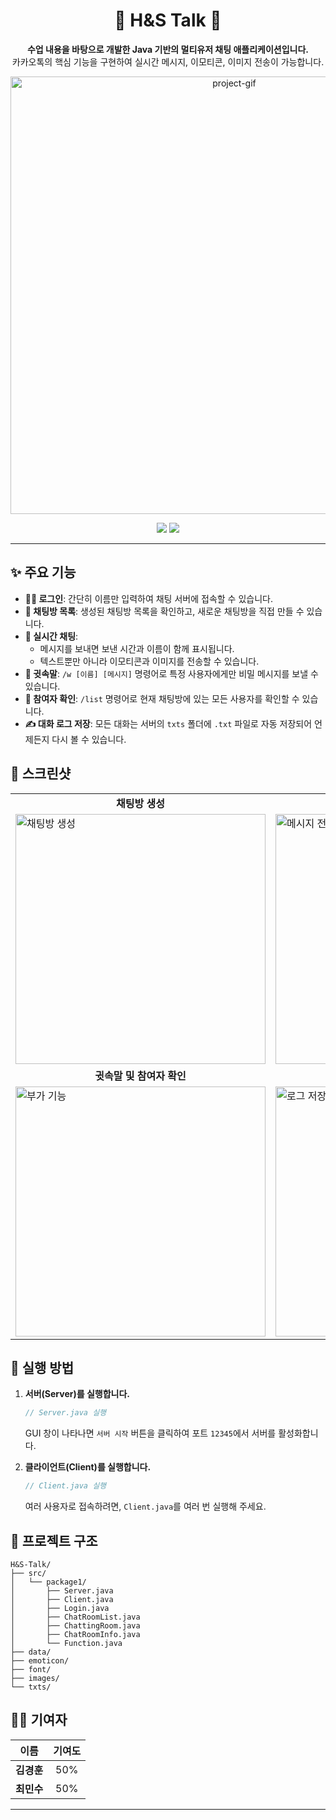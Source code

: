 <div align="center">

# 🎈 H&S Talk 🎈

</div>

<p align="center">
  <strong>수업 내용을 바탕으로 개발한 Java 기반의 멀티유저 채팅 애플리케이션입니다.</strong><br>
  카카오톡의 핵심 기능을 구현하여 실시간 메시지, 이모티콘, 이미지 전송이 가능합니다.
</p>

<p align="center">
  <img src="https://i.imgur.com/your-main-image.gif" alt="project-gif" width="700"/>
</p>

<p align="center">
  <img src="https://img.shields.io/badge/Java-17-007396?style=for-the-badge&logo=java"/>
  <img src="https://img.shields.io/badge/Status-Completed-brightgreen?style=for-the-badge"/>
</p>

---

## ✨ 주요 기능

* **👨‍💻 로그인**: 간단히 이름만 입력하여 채팅 서버에 접속할 수 있습니다.
* **🏡 채팅방 목록**: 생성된 채팅방 목록을 확인하고, 새로운 채팅방을 직접 만들 수 있습니다.
* **💬 실시간 채팅**:
    * 메시지를 보내면 보낸 시간과 이름이 함께 표시됩니다.
    * 텍스트뿐만 아니라 이모티콘과 이미지를 전송할 수 있습니다.
* **🤫 귓속말**: `/w [이름] [메시지]` 명령어로 특정 사용자에게만 비밀 메시지를 보낼 수 있습니다.
* **👥 참여자 확인**: `/list` 명령어로 현재 채팅방에 있는 모든 사용자를 확인할 수 있습니다.
* **✍️ 대화 로그 저장**: 모든 대화는 서버의 `txts` 폴더에 `.txt` 파일로 자동 저장되어 언제든지 다시 볼 수 있습니다.

## 📸 스크린샷

<table>
  <tr>
    <td align="center"><strong>채팅방 생성</strong></td>
    <td align="center"><strong>메시지 및 이모티콘 전송</strong></td>
  </tr>
  <tr>
    <td><img src="https://i.imgur.com/your-screenshot-1.png" alt="채팅방 생성" width="400"/></td>
    <td><img src="https://i.imgur.com/your-screenshot-2.png" alt="메시지 전송" width="400"/></td>
  </tr>
  <tr>
    <td align="center"><strong>귓속말 및 참여자 확인</strong></td>
    <td align="center"><strong>메시지 로그 저장</strong></td>
  </tr>
  <tr>
    <td><img src="https://i.imgur.com/your-screenshot-3.png" alt="부가 기능" width="400"/></td>
    <td><img src="https://i.imgur.com/your-screenshot-4.png" alt="로그 저장" width="400"/></td>
  </tr>
</table>

## 🚀 실행 방법

1.  **서버(Server)를 실행합니다.**
    ```java
    // Server.java 실행
    ```
    GUI 창이 나타나면 `서버 시작` 버튼을 클릭하여 포트 `12345`에서 서버를 활성화합니다.

2.  **클라이언트(Client)를 실행합니다.**
    ```java
    // Client.java 실행
    ```
    여러 사용자로 접속하려면, `Client.java`를 여러 번 실행해 주세요.

## 📂 프로젝트 구조

```
H&S-Talk/
├── src/
│   └── package1/
│       ├── Server.java
│       ├── Client.java
│       ├── Login.java
│       ├── ChatRoomList.java
│       ├── ChattingRoom.java
│       ├── ChatRoomInfo.java
│       └── Function.java
├── data/
├── emoticon/
├── font/
├── images/
└── txts/
```

## 🧑‍💻 기여자

| 이름 | 기여도 |
| :--: | :--: |
| **김경훈** | 50% |
| **최민수** | 50% |


---
